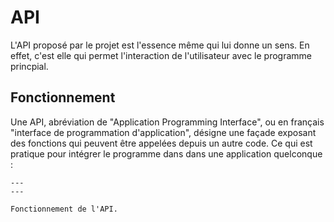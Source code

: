 # API
L'API proposé par le projet est l'essence même qui lui donne un sens. En effet, c'est elle qui permet l'interaction de l'utilisateur avec le programme princpial.

## Fonctionnement
Une API, abréviation de "Application Programming Interface", ou en français "interface de programmation d'application", désigne une façade exposant des fonctions qui peuvent être appelées depuis un autre code. Ce qui est pratique pour intégrer le programme dans dans une application quelconque :

```{figure} images/api.PNG
---
---

Fonctionnement de l'API.
```